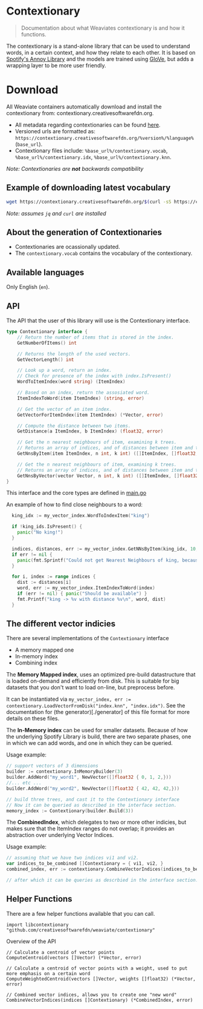 # Contextionary

> Documentation about what Weaviates contextionary is and how it functions.

The contextionary is a stand-alone library that can be used to understand words, in a certain context, and how they relate to each other.
It is based on [Spotify's Annoy Library](https://github.com/spotify/annoy) and the models are trained using [GloVe](https://github.com/stanfordnlp/GloVe), but adds a wrapping layer to be more user friendly.

# Download

All Weaviate containers automatically download and install the contextionary from: contextionary.creativesoftwarefdn.org.

- All metadata regarding contextionaries can be found [here](https://contextionary.creativesoftwarefdn.org/contextionary.json).
- Versioned urls are formatted as: `https://contextionary.creativesoftwarefdn.org/%version%/%language%` (`base_url`).
- Contextionary files include: `%base_url%/contextionary.vocab`, `%base_url%/contextionary.idx`, `%base_url%/contextionary.knn`.

_Note: Contextionaries are **not** backwards compatibility_

## Example of downloading latest vocabulary

```bash
wget https://contextionary.creativesoftwarefdn.org/$(curl -sS https://contextionary.creativesoftwarefdn.org/contextionary.json | jq -r ".latestVersion")/en/contextionary.vocab
```

_Note: assumes `jq` and `curl` are installed_

## About the generation of Contextionaries

- Contextionaries are ocassionally updated.
- The `contextionary.vocab` contains the vocabulary of the contextionary.

## Available languages

Only English (`en`).

## API
The API that the user of this library will use is the Contextionary interface.

```go
type Contextionary interface {
	// Return the number of items that is stored in the index.
	GetNumberOfItems() int

	// Returns the length of the used vectors.
	GetVectorLength() int

	// Look up a word, return an index.
	// Check for presence of the index with index.IsPresent()
	WordToItemIndex(word string) (ItemIndex)

	// Based on an index, return the assosiated word.
	ItemIndexToWord(item ItemIndex) (string, error)

	// Get the vector of an item index.
	GetVectorForItemIndex(item ItemIndex) (*Vector, error)

	// Compute the distance between two items.
	GetDistance(a ItemIndex, b ItemIndex) (float32, error)

	// Get the n nearest neighbours of item, examining k trees.
	// Returns an array of indices, and of distances between item and the n-nearest neighbors.
	GetNnsByItem(item ItemIndex, n int, k int) ([]ItemIndex, []float32, error)

	// Get the n nearest neighbours of item, examining k trees.
	// Returns an array of indices, and of distances between item and the n-nearest neighbors.
	GetNnsByVector(vector Vector, n int, k int) ([]ItemIndex, []float32, error)
}
```
This interface and the core types are defined in [main.go](./main.go)

An example of how to find close neighbours to a word:

```go
  king_idx := my_vector_index.WordToIndexItem("king")

  if !king_ids.IsPresent() {
    panic("No king!")
  }

  indices, distances, err := my_vector_index.GetNNsByItem(king_idx, 10, 3)
  if err != nil {
    panic(fmt.Sprintf("Could not get Nearest Neighbours of king, because: %v", err))
  }

  for i, index := range indices {
    dist := distances[i]
    word, err := my_vector_index.ItemIndexToWord(index)
    if (err != nil) { panic("Should be available") }
    fmt.Printf("king -> %v with distance %v\n", word, dist)
  }
```

## The different vector indicies
There are several implementations of the `Contextionary` interface

- A memory mapped one
- In-memory index
- Combining index

The **Memory Mapped index**, uses an optimized pre-build datastructure that is loaded on-demand
and efficiently from disk.
This is suitable for big datasets that you don't want to load on-line, but preprocess before.

It can be instantiated via `my_vector_index, err := contextionary.LoadVectorFromDisk("index.knn", "index.idx")`.
See the documentation for (the generator)[./generator] of this file format for more details on
these files.

The **In-Memory index** can be used for smaller datasets. Because of how the underlying Spotify
Library is build, there are two separate phases, one in which we can add words, and one in which
they can be queried.

Usage example:
```go
// support vectors of 3 dimensions
builder := contextionary.InMemoryBuilder(3)
builder.AddWord("my_word1", NewVector([]float32 { 0, 1, 2,}))
//... etc ...
builder.AddWord("my_word2", NewVector([]float32 { 42, 42, 42,}))

// build three trees, and cast it to the Contextionary interface
// Now it can be queried as described in the interface section.
memory_index := Contextionary(builder.Build(3))
```


The **CombinedIndex**, which delegates to two or more other indicies, but makes sure that
the ItemIndex ranges do not overlap; it provides an abstraction over underlying Vector Indices.

Usage example:
```go
// assuming that we have two indices vi1 and vi2.
var indices_to_be_combined []Contextionary = { vi1, vi2, }
combined_index, err := contextionary.CombineVectorIndices(indices_to_be_combined)

// after which it can be queries as descrbied in the interface section.
```

## Helper Functions

There are a few helper functions available that you can call.

```golang
import libcontextionary "github.com/creativesoftwarefdn/weaviate/contextionary"
```

Overview of the API

```golang
// Calculate a centroid of vector points
ComputeCentroid(vectors []Vector) (*Vector, error)

// Calculate a centroid of vector points with a weight, used to put more emphasis on a certain word
ComputeWeightedCentroid(vectors []Vector, weights []float32) (*Vector, error)

// Combined vector indices, allows you to create one "new word"
CombineVectorIndices(indices []Contextionary) (*CombinedIndex, error)
```
